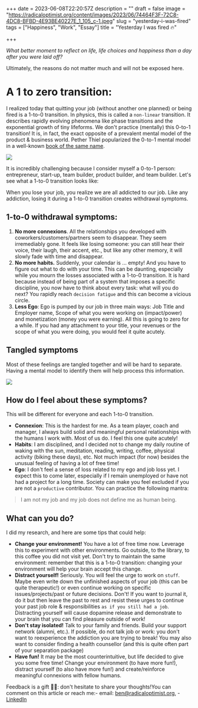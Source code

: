 +++
date = 2023-06-08T22:20:57Z
description = ""
draft = false
image = "https://radicaloptimist.org/content/images/2023/06/74464F3F-72C8-4DC8-BFBD-4E93BE40227E_1_105_c-1.jpeg"
slug = "yesterday-i-was-fired"
tags = ["Happiness", "Work", "Essay"]
title = "Yesterday I was fired 🔥"

+++


_What better moment to reflect on life, life choices and happiness than a day after you were laid off?_

Ultimately, the reasons do not matter much and will not be exposed here.

# A 1 to zero transition:

I realized today that quitting your job (without another one planned) or being fired is a 1-to-0 transition. In physics, this is called a `non-linear` transition. It describes rapidly evolving phenomena like phase transitions and the exponential growth of tiny lifeforms. We don't practice (mentally) this 0-to-1 transition! It is, in fact, the exact opposite of a prevalent mental model of the product & business world. Pether Thiel popularized the 0-to-1 mental model in a well-known [book of the same name](https://en.wikipedia.org/wiki/Zero_to_One).

<IMG src="https://radicaloptimist.org/content/images/2023/06/74464F3F-72C8-4DC8-BFBD-4E93BE40227E_1_105_c.jpeg" caption="A 1 to 0 transition" >

It is incredibly challenging because I consider myself a 0-to-1 person: entrepreneur, start-up, team builder, product builder, and team builder. Let's see what a 1-to-0 transition looks like:

When you lose your job, you realize we are all addicted to our job. Like any addiction, losing it during a 1-to-0 transition creates withdrawal symptoms.

## 1-to-0 withdrawal symptoms:

1. **No more connexions**. All the relationships you developed with coworkers/customers/partners seem to disappear. They seem irremediably gone. It feels like losing someone: you can still hear their voice, their laugh, their accent, etc., but like any other memory, it will slowly fade with time and disappear.
2. **No more habits.** Suddenly, your calendar is ... empty! And you have to figure out what to do with your time. This can be daunting, especially while you mourn the losses associated with a 1-to-0 transition. It is hard because instead of being part of a system that imposes a specific discipline, you now have to think about every task: what will you do next? You rapidly reach `decision fatigue` and this can become a vicious circle.
3. **Less Ego**: Ego is pumped by our job in three main ways: Job Title and Employer name, Scope of what you were working on (impact/power) and monetization (money you were earning). All this is going to zero for a while.  If you had any attachment to your title, your revenues or the scope of what you were doing, you would feel it quite acutely.

## Tangled symptoms

Most of these feelings are tangled together and will be hard to separate. Having a mental model to identify them will help process this information.

<IMG src="https://radicaloptimist.org/content/images/2023/06/CF37B8BD-25C6-4070-8CD0-2E8FA39F1B3B_1_102.jpeg" caption="How tangled are the job withdrawal symptoms" >

## How do I feel about these symptoms?

This will be different for everyone and each 1-to-0 transition.

* **Connexion**: This is the hardest for me. As a team player, coach and manager, I always build solid and meaningful personal relationships with the humans I work with. Most of us do. I feel this one quite acutely!
* **Habits**: I am disciplined, and I decided not to change my daily routine of waking with the sun, meditation, reading, writing, coffee, physical activity (biking these days), etc. Not much impact (for now) besides the unusual feeling of having a lot of free time!
* **Ego**: I don't feel a sense of loss related to my ego and job loss yet. I expect this to come later, especially if I remain unemployed or have not had a project for a long time. Society can make you feel excluded if you are not a `productive` contributor. You can practice the following mantra:

> I am not my job and my job does not define me as human being.

## What can you do?

I did my research, and here are some tips that could help:

* **Change your environment!** You have a lot of free time now. Leverage this to experiment with other environments. Go outside, to the library, to this coffee you did not visit yet. Don't try to maintain the same environment: remember that this is a 1-to-0 transition: changing your environment will help your brain accept this change.
* **Distract yourself!** Seriously. You will feel the urge to work on `stuff`. Maybe even write down the unfinished aspects of your job (this can be quite therapeutic!) or even continue working on specific issues/projects/past or future decisions. Don't! If you want to journal it, do it but then leave the past to rest and resist these urges to continue your past job role & responsibilities `as if you still had a job`. Distracting yourself will cause dopamine release and demonstrate to your brain that you can find pleasure outside of work!
* **Don't stay isolated!** Talk to your family and friends. Build your support network (alumni, etc.). If possible, do not talk job or work: you don't want to reexperience the addiction you are trying to break! You may also want to consider finding a health counsellor (and this is quite often part of your separation package)
* **Have fun!** It may be the most counterintuitive, but life decided to give you some free time! Change your environment (to have more fun!), distract yourself (to also have more fun!) and create/reinforce meaningful connexions with fellow humans.

Feedback is a gift 🙏🏼: don't hesitate to share your thoughts!You can comment on this article or reach me:- email: [ben@radicaloptimist.org](mailto:ben@radicaloptimist.org ), - [LinkedIn](https://www.linkedin.com/in/benoitdesligneris/ )  





